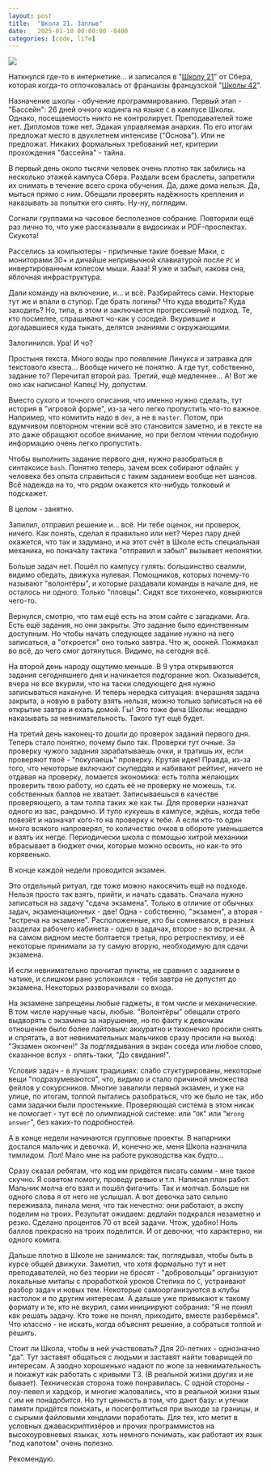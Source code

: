 ```yaml
---
layout: post
title:  "Школа 21. Заплыв"
date:   2025-01-10 00:00:00 -0400
categories: [code, life]
---
```


![]({{site.url}}/images/school-21.webp)

Наткнулся где-то в интернетике... и записался в "[Школу 21](https://21-school.ru/)" от Сбера, которая когда-то отпочковалась от франшизы французской "[Школы 42](https://42.fr/en)".

Назначение школы - обучение программированию. Первый этап - "Бассейн": 26 дней очного кодинга на языке `C` в кампусе Школы. Однако, посещаемость никто не контролирует. Преподавателей тоже нет. Дипломов тоже нет. Эдакая управляемая анархия. По его итогам предложат место в двухлетнем интенсиве ("Основа"). Или не предложат. Никаких формальных требований нет, критерии прохождения "бассейна" - тайна.

В первый день около тысячи человек очень плотно так забились на несколько этажей кампуса Сбера. Раздали всем браслеты, запретили их снимать в течение всего срока обучения. Да, даже дома нельзя. Да, мыться прямо с ним. Обещали проверять надёжность крепления и наказывать за попытки его снять. Ну-ну, поглядим.

Согнали группами на часовое бесполезное собрание. Повторили ещё раз лично то, что уже рассказывали в видосиках и PDF-проспектах. Скукота!

Расселись за компьютеры - приличные такие боевые Маки, с мониторами 30+ и дичайше непривычной клавиатурой после `PC` и инвертированным колесом мыши. Аааа! Я уже и забыл, какова она, яблочная инфраструктура.

Дали команду на включение, и... и всё. Разбирайтесь сами. Некторые тут же и впали в ступор. Где брать логины? Что куда вводить? Куда заходить? Но, типа, в этом и заключается прогрессивный подход. Те, кто посмелее, спрашивают чо-как у соседей. Вкурившие и догадавшиеся куда тыкать, делятся знаниями с окружающими.

Залогинился. Ура! И чо?

Простыня текста. Много воды про появление Линукса и затравка для текстового квеста... Вообще ничего не понятно. А где тут, собственно, задание то? Перечитал второй раз. Третий, ещё медленнее... А! Вот же оно как написано! Капец! Ну, допустим.

Вместо сухого и точного описания, что именно нужно сделать, тут история в "игровой форме", из-за чего легко пропустить что-то важное. Например, что комитить надо в `dev`, а не в `master`. Потом, при вдумчивом повторном чтении всё это становится заметно, и в тексте на это даже обращают особое внимание, но при беглом чтении подобную информацию очень легко пропустить.

Чтобы выполнить задание первого дня, нужно разобраться в синтаксисе `bash`. Понятно теперь, зачем всех собирают офлайн: у человека без опыта справиться с таким заданием вообще нет шансов. Всё надежда на то, что рядом окажется кто-нибудь толковый и подскажет.

В целом - занятно.

Запилил, отправил решение и... всё. Ни тебе оценок, ни проверок, ничего. Как понять, сделал я правильно или нет? Через пару дней окажется, что так и задумано, и на этот счёт в Школе есть специальная механика, но поначалу тактика "отправил и забыл" вызывает непонятки.

Больше задач нет. Пошёл по кампусу гулять: большинство свалили, видимо обедать, движуха нулевая. Помощников, которых почему-то называют "волонтёры", и которые раздавали команды в начале дня, не осталось ни одного. Только "пловцы". Сидят все тихонечко, ковыряются чего-то.

Вернулся, смотрю, что там ещё есть на этом сайте с загадками. Ага. Есть ещё задания, но они закрыты. Это задание было единственным доступным. Но чтобы начать следующее задание нужно на него записаться, а "откроется" оно только завтра. Что ж, ооокей. Пожмакал во всё, до чего смог дотянуться. Видимо, на сегодня всё.

На второй день народу ощутимо меньше. В 9 утра открываются задания сегодняшнего дня и начинается подгорание жоп. Оказывается, вчера не все вкурили, что на таски следующего дня нужно записываться накануне. И теперь нередка ситуация: вчерашняя задача закрыта, а новую в работу взять нельзя, можно только записаться на её открытие завтра и ехать домой. Гы! Это тоже фича Школы: нещадно наказывать за невнимательность. Такого тут ещё будет.

На третий день наконец-то дошли до проверок заданий первого дня. Теперь стало понятно, почему было так. Проверки тут очные. За проверку чужого задания зарабатываешь очки, и тратишь их, если проверяют твоё - "покупаешь" проверку. Крутая идея! Правда, из-за того, что некоторые включают скупердяя и набивают рейтинг, ничего не отдавая на проверку, ломается экономика: есть толпа желающих проверить твою работу, но сдать её не проверку не можешь, т.к. собственных баллов не хватает. Записываешься в качестве проверяющего, а там толпа таких же как ты. Для проверки назначат одного из вас, рандомно. И тупо кукуешь в кампусе, ждёшь, когда тебе повезёт и назначат кого-то на проверку к тебе. А если кто-то один много всякого напроверял, то количество очков в обороте уменьшается и взять их негде. Периодически школа с помощью хитрой механики вбрасывает в бюджет очки, которые можно освоить, но как-то это корявенько.

В конце каждой недели проводится экзамен.

Это отдельный ритуал, где тоже можно накосячить ещё на подходе. Нельзя просто так взять, прийти, и начать сдавать. Сначала нужно записаться на задачу "сдача экзамена". Только в отличие от обычных задач, экзаменационных - две! Одна - собственно, "экзамен", а вторая - "встреча на экзамене". Расположенные, кто бы сомневался, в разных разделах рабочего кабинета - одно в задачах, второе - во встречах. А на самом видном месте болтается третья, про ретроспективу, и её некоторые принимали за ту самую вторую, необходимую для сдачи экзамена.

И если невнимательно прочитал пункты, не сравнил с заданием в чатике, и слишком рано успокоился - тебя завтра не допустят до экзамена. Некоторых разворачивали со входа.

На экзамене запрещены любые гаджеты, в том числе и механические. В том числе наручные часы, любые. "Волонтёры" обещали строго выдворять с экзамена за нарушение, но по факту к девочкам отношение было более лайтовым: аккуратно и тихонечко просили снять и спрятать, а вот невнимательных мальчиков сразу просили на выход: "Экзамен окончен!" За подглядывания в экран соседа или любое слово, сказанное вслух - опять-таки, "До свидания!".

Условия задач - в лучших традициях: слабо стуктурированы, некоторые вещи "подразумеваются", что, видимо и стало причиной множества фейлов у сокурсников. Многие завалили первый экзамен, и уже на улице, по итогам, толпой пытались разобраться, что же было не так, ибо сами задачки были простенькие. Проверяющая система в этом никак не помогает - тут всё по олимпиадной системе: или "`OK`" или "`Wrong answer`", без каких-то подробностей.

А в конце недели начинаются групповые проекты. В напарники достался мальчик и девочка. И, конечно же, меня Школа назначила тимлидом. Лол! Мало мне на работе руководства как будто...

Сразу сказал ребятам, что код им придётся писать самим - мне такое скучно. Я советом помогу, проведу ревью и т.п. Написал план работ. Мальчик молча его взял и пошёл фигачить. Так и молчал. Больше ни одного слова я от него не услышал. А вот девочка зато сильно переживала, пинала меня, что так нечестно: они работают, а экспу поделим на троих. Результат ожидаем: дедлайн подкрался незаметно и резко. Сделано процентов 70 от всей задачи. Чтож, удобно! Ноль баллов прекрасно на троих поделится. И от девочки, что характерно, ни одного комита.

Дальше плотно в Школе не занимался: так, поглядывал, чтобы быть в курсе общей движухи. Заметил, что хотя формально тут и нет преподавателей, но без теории не бросят - "добровольцы" организуют локальные митапы с проработкой уроков Степика по `C`, устраивают разбор задач и новых тем. Некоторые самоорганизуются в клубы настолок и по другим интересам. А дальше уже привыкают к такому формату и те, кто не вкурил, сами инициируют собрания: "Я не понял как решать задачу. Кто тоже не понял, приходите, вместе разберёмся". Что классно - не искать, когда объяснят решение, а собраться толпой и решить.

Стоит ли Школа, чтобы в ней участвовать? Для 20-летних - однозначно "да". Тут заставят общаться с людьми и заставят найти товарищей по интересам. А заодно хорошенько надают по жопе за невнимательность и покажут как работать с кривыми ТЗ. (В реальной жизни других и не бывает). Техническая сторона тоже понравилась. С одной стороны - лоу-левел и хардкор, и многие жаловались, что в реальной жизни язык `C` им не понадобится. Но тут ценность в том, что дают базу: и утечки памяти придётся поискать, и посегфолтиться при выходе за границы, и с сырыми файловыми хендлами поработать. Для тех, кто метит в условных джаваскриптизёров и прочих программистов на высокоуровневых языках, хоть немного понимать, как работает их язык "под капотом" очень полезно.

Рекомендую.

